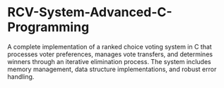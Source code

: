 # RCV-System-Advanced-C-Programming
 A complete implementation of a ranked choice voting system in C that processes voter preferences, manages vote transfers, and determines winners through an iterative elimination process. The system includes memory management, data structure implementations, and robust error handling.

